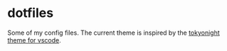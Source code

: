 # dotfiles
Some of my config files. The current theme is inspired by the [tokyonight theme for vscode](https://github.com/enkia/tokyo-night-vscode-theme).
